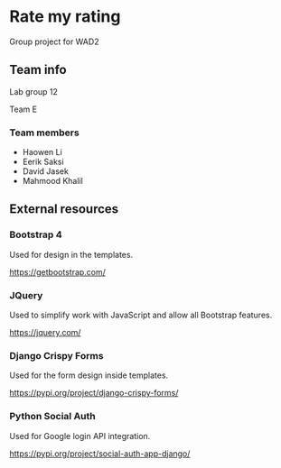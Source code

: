 
# Rate my rating
Group project for WAD2

## Team info
Lab group 12

Team E

### Team members

- Haowen Li
- Eerik Saksi
- David Jasek
- Mahmood Khalil

## External resources
### Bootstrap 4
Used for design in the templates.

https://getbootstrap.com/

### JQuery
Used to simplify work with JavaScript and allow all Bootstrap features.

https://jquery.com/

### Django Crispy Forms
Used for the form design inside templates.

https://pypi.org/project/django-crispy-forms/

### Python Social Auth
Used for Google login API integration.

https://pypi.org/project/social-auth-app-django/
